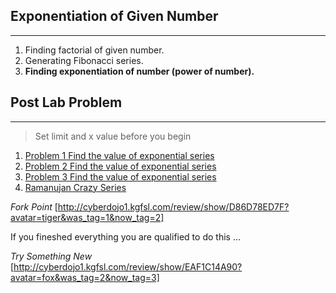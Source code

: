 ## Exponentiation of Given Number ##
----------
 1. Finding factorial of given number.
 2. Generating Fibonacci series.
 3. **Finding exponentiation of number (power of number).**

## Post Lab Problem
-----------
> Set limit and x value before you begin 
 1. [Problem 1 Find the value of exponential series](https://github.com/rajasekaranap/PythonLab/blob/master/images/exq.png)
 2. [Problem 2 Find the value of exponential series](https://github.com/rajasekaranap/PythonLab/blob/master/images/exp2.png)
 3. [Problem 3 Find the value of exponential series](https://github.com/rajasekaranap/PythonLab/blob/master/images/exp3.png)
 4. [Ramanujan Crazy Series](https://github.com/rajasekaranap/PythonLab/blob/master/images/ramanujan.png)
 
 *Fork Point* [http://cyberdojo1.kgfsl.com/review/show/D86D78ED7F?avatar=tiger&was_tag=1&now_tag=2]
 
 If you fineshed everything you are qualified to do this ...
 
 *Try Something New* [http://cyberdojo1.kgfsl.com/review/show/EAF1C14A90?avatar=fox&was_tag=2&now_tag=3]

